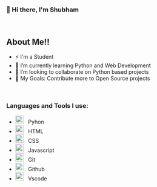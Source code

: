 ### 👋 Hi there, I'm Shubham 

<br />

## About Me!!

- ⚡ I'm a Student
- 🌱 I’m currently learning Python and Web Development
- 👯 I’m looking to collaborate on Python based projects
- 🥅 My Goals: Contribute more to Open Source projects

<br />

### Languages and Tools I use:


- <img src="https://user-images.githubusercontent.com/90744124/147354135-02edfc9e-0121-4f84-bd3f-3c6ef3491883.png" width="22"> &nbsp; Pyhon 
- <img src="https://user-images.githubusercontent.com/90744124/147354337-ada1dfb0-2836-41f3-8181-43b3178817e8.png" width="22"> &nbsp; HTML
- <img src="https://user-images.githubusercontent.com/90744124/147355035-beea7c2f-a531-4ad1-9d43-3ef203d97064.png" width="22"> &nbsp; CSS
- <img src="https://user-images.githubusercontent.com/90744124/147354539-556a34e9-00c4-4d6b-b6c6-99aba408776b.png" width="22"> &nbsp; Javascript 
- <img src="https://user-images.githubusercontent.com/90744124/147354761-e28c792e-69a7-4884-9dc4-788092865c64.png" width="22"> &nbsp; Git 
- <img src="https://user-images.githubusercontent.com/90744124/147354620-4634dfe3-3bcf-4cdd-8a02-6fdd566ce478.png" width="22"> &nbsp; Github 
- <img src="https://user-images.githubusercontent.com/90744124/147354641-74e149f2-d0bc-48d3-b5c4-f569a92e1723.png" width="22"> &nbsp; Vscode 


